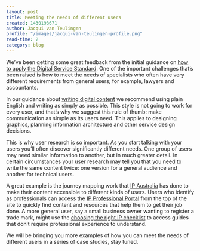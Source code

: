 ```yaml
---
layout: post
title: Meeting the needs of different users
created: 1430193671
author: Jacqui van Teulingen
profile: "/images/jacqui-van-teulingen-profile.png"
read-time: 2
category: blog
---
```

We’ve been getting some great feedback from the initial guidance on [how to apply the Digital Service Standard](/standard/design-guides/). One of the important challenges that’s been raised is how to meet the needs of specialists who often have very different requirements from general users; for example, lawyers and accountants.

In our guidance about [writing digital content](/standard/design-guides/online-writing/) we recommend using plain English and writing as simply as possible. This style is not going to work for every user, and that’s why we suggest this rule of thumb: make communication as simple as its users need. This applies to designing graphics, planning information architecture and other service design decisions.

This is why user research is so important. As you start talking with your users you’ll often discover significantly different needs. One group of users may need similar information to another, but in much greater detail. In certain circumstances your user research may tell you that you need to write the same content twice: one version for a general audience and another for technical users.

A great example is the journey mapping work that [IP Australia](http://www.ipaustralia.gov.au/) has done to make their content accessible to different kinds of users. Users who identify as professionals can access the [IP Professional Portal](http://webarchive.nla.gov.au/gov/20160105011457/http://www.ipaustralia.gov.au/ip-professional-portal/) from the top of the site to quickly find content and resources that help them to get their job done. A more general user, say a small business owner wanting to register a trade mark, might use the [choosing the right IP checklist](http://webarchive.nla.gov.au/gov/20160105052525/http://www.ipaustralia.gov.au/get-the-right-ip/choosing-the-right-ip/?text-only=true) to access guides that don’t require professional experience to understand.

We will be bringing you more examples of how you can meet the needs of different users in a series of case studies, stay tuned.
